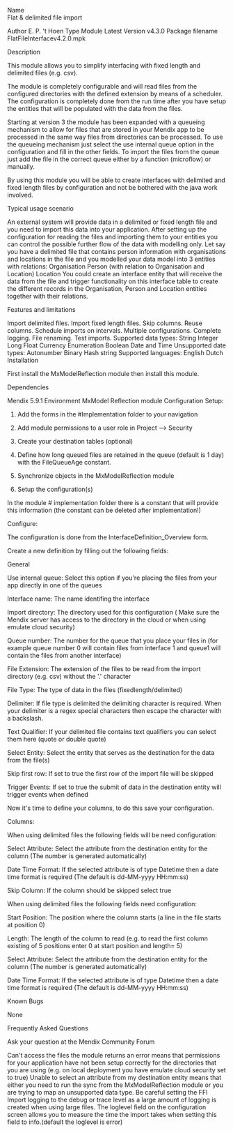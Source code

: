 Name	
Flat & delimited file import

 Author	E. P. 't Hoen
 Type	Module
 Latest Version	v4.3.0
 Package filename	 FlatFileInterfacev4.2.0.mpk
 

Description
 

This module allows you to simplify interfacing with fixed length and delimited files (e.g. csv).

The module is completely configurable and will read files from the configured directories with the defined extension by means of a scheduler. The configuration is completely done from the run time after you have setup the entities that will be populated with the data from the files.

Starting at version 3 the module has been expanded with a queueing mechanism to allow for files that are stored in your Mendix app to be processed in the same way files from directories can be processed. To use the queueing mechanism just select the use internal queue option in the configuration and fill in the other fields. To import the files from the queue just add the file in the correct queue either by a function (microflow) or manually.

By using this module you will be able to create interfaces with delimited and fixed length files by configuration and not be bothered with the java work involved.

Typical usage scenario
 

An external system will provide data in a delimited or fixed length file and you need to import this data into your application. After setting up the configuration for reading the files and importing them to your entities you can control the possible further flow of the data with modelling only.
Let say you have a delimited file that contains person information with organisations and locations in the file and you modelled your data model into 3 entities with relations: 
Organisation
Person (with relation to Organisation and Location)
Location
You could create an interface entity that will receive the data from the file and trigger functionality on this interface table to create the different records in the Organisation, Person and Location entities together with their relations.
 

Features and limitations
 

Import delimited files.
Import fixed length files.
Skip columns.
Reuse columns.
Schedule imports on intervals.
Multiple configurations.
Complete logging.
File renaming.
Test imports.
Supported data types:
String
Integer
Long
Float
Currency
Enumeration
Boolean
Date and Time
Unsupported date types:
Autonumber
Binary
Hash string
Supported languages:
English
Dutch
Installation
 

First install the MxModelReflection module then install this module.

Dependencies
 

Mendix 5.9.1 Environment
MxModel Reflection module
Configuration
Setup:

1) Add the forms in the #Implementation folder to your navigation

2) Add module permissions to a user role in Project --> Security

3) Create your destination tables (optional)

4) Define how long queued files are retained in the queue (default is 1 day) with the FileQueueAge constant.
5) Synchronize objects in the MxModelReflection module
6) Setup the configuration(s)

In the module # implementation folder there is a constant that will provide this information (the constant can be deleted after implementation!)


Configure:

The configuration is done from the InterfaceDefinition_Overview form.

Create a new definition by filling out the following fields:

General

Use internal queue: Select this option if you're placing the files from your app directly in one of the queues

Interface name: The name identifing the interface

Import directory: The directory used for this configuration ( Make sure the Mendix server has access to the directory in the cloud or when using emulate cloud security)

Queue number: The number for the queue that you place your files in (for example queue number 0 will contain files from interface 1 and queue1 will contain the files from another interface)

File Extension: The extension of the files to be read from the import directory (e.g. csv) without the '.' character

File Type:  The type of data in the files (fixedlength/delimited)

Delimiter: If file type is delimited the delimiting character is required. When your delimiter is a regex special characters then escape the character with a backslash.

Text Qualifier: If your delimited file contains text qualifiers you can select them here (quote or double quote)

Select Entity: Select the entity that serves as the destination for the data from the file(s)

Skip first row: If set to true the first row of the import file will be skipped

Trigger Events: If set to true the submit of data in the destination entity will trigger events when defined

 

Now it's time to define your columns, to do this save your configuration.

Columns:

When using delimited files the following fields will be need configuration:

Select Attribute:  Select the attribute from the destination entity for the column (The number is generated automatically)

Date Time Format: If the selected attribute is of type Datetime then a date time format is required (The default is dd-MM-yyyy HH:mm:ss)

Skip Column:  If the column should be skipped select true

 

When using delimited files the following fields need configuration:

Start Position: The position where the column starts (a line in the file starts at position 0)

Length: The length of the column to read (e.g. to read the first column existing of 5 positions enter 0 at start position and length= 5)

Select Attribute:   Select the attribute from the destination entity for the column  (The number is generated automatically)

Date Time Format:  If the selected attribute is of type Datetime then a date time format is required  (The default is dd-MM-yyyy HH:mm:ss)

 

  Known Bugs

 

None
 

Frequently Asked Questions
 

Ask your question at the Mendix Community Forum

 

Can't access the files the module returns an error means that permissions for your application have not been setup correctly for the directories that you are using (e.g. on local deployment you have emulate cloud security set to true)
Unable to select an attribute from my destination entity means that either you need to run the sync from the MxModelReflection module or you are trying to map an unsupported data type.
Be careful setting the FFI Import logging to the debug or trace level as a large amount of logging is created when using large files.
The loglevel field on the configuration screen allows you to measure the time the import takes when setting this field to info.(default the loglevel is error)